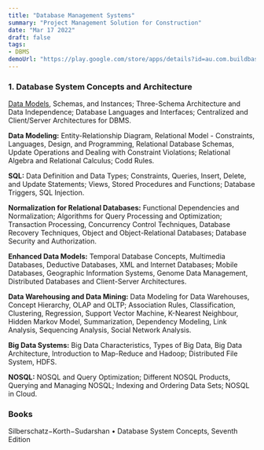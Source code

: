 ```yaml
---
title: "Database Management Systems"
summary: "Project Management Solution for Construction"
date: "Mar 17 2022"
draft: false
tags:
- DBMS
demoUrl: "https://play.google.com/store/apps/details?id=au.com.buildbase"
---
```

 

### 1. Database System Concepts and Architecture

[Data Models](./dbms/data-model), Schemas, and Instances; Three-Schema Architecture and Data Independence; Database Languages and Interfaces; Centralized and Client/Server Architectures for DBMS.

**Data Modeling:** Entity-Relationship Diagram, Relational Model - Constraints, Languages,
Design, and Programming, Relational Database Schemas, Update Operations and Dealing with Constraint Violations; Relational Algebra and Relational Calculus; Codd Rules.

**SQL:** Data Definition and Data Types; Constraints, Queries, Insert, Delete, and Update
Statements; Views, Stored Procedures and Functions; Database Triggers, SQL Injection.

**Normalization for Relational Databases:** Functional Dependencies and Normalization; Algorithms for Query Processing and Optimization; Transaction Processing, Concurrency Control Techniques, Database Recovery Techniques, Object and Object-Relational Databases; Database Security and Authorization.

**Enhanced Data Models:** Temporal Database Concepts, Multimedia Databases, Deductive Databases, XML and Internet Databases; Mobile Databases, Geographic Information Systems, Genome Data Management, Distributed Databases and Client-Server Architectures.

**Data Warehousing and Data Mining:** Data Modeling for Data Warehouses, Concept
Hierarchy, OLAP and OLTP; Association Rules, Classification, Clustering, Regression, Support Vector Machine, K-Nearest Neighbour, Hidden Markov Model, Summarization, Dependency Modeling, Link Analysis, Sequencing Analysis, Social Network Analysis.

**Big Data Systems:** Big Data Characteristics, Types of Big Data, Big Data Architecture, Introduction to Map-Reduce and Hadoop; Distributed File System, HDFS.

**NOSQL:** NOSQL and Query Optimization; Different NOSQL Products, Querying and Managing NOSQL; Indexing and Ordering Data Sets; NOSQL in Cloud.

### Books

Silberschatz−Korth−Sudarshan • Database System Concepts, Seventh Edition
